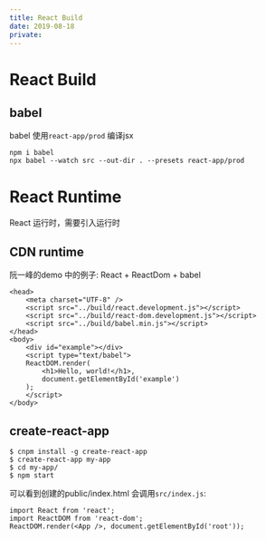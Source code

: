 ```yaml
---
title: React Build
date: 2019-08-18
private:
---
```

# React Build

## babel
babel 使用`react-app/prod` 编译jsx

    npm i babel
    npx babel --watch src --out-dir . --presets react-app/prod 

# React Runtime
React 运行时，需要引入运行时

## CDN runtime
阮一峰的demo 中的例子: React + ReactDom + babel

    <head>
        <meta charset="UTF-8" />
        <script src="../build/react.development.js"></script>
        <script src="../build/react-dom.development.js"></script>
        <script src="../build/babel.min.js"></script>
    </head>
    <body>
        <div id="example"></div>
        <script type="text/babel">
        ReactDOM.render(
            <h1>Hello, world!</h1>,
            document.getElementById('example')
        );
        </script>
    </body>

## create-react-app
    $ cnpm install -g create-react-app
    $ create-react-app my-app
    $ cd my-app/
    $ npm start

可以看到创建的public/index.html 会调用`src/index.js`:

    import React from 'react';
    import ReactDOM from 'react-dom';
    ReactDOM.render(<App />, document.getElementById('root'));
